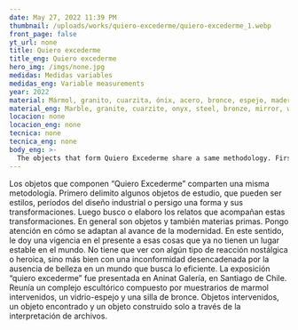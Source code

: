 ```yaml
---
date: May 27, 2022 11:39 PM
thumbnail: /uploads/works/quiero-excederme/quiero-excederme_1.webp
front_page: false
yt_url: none
title: Quiero excederme
title_eng: Quiero excederme
hero_img: /imgs/none.jpg
medidas: Medidas variables
medidas_eng: Variable measurements
year: 2022
material: Mármol, granito, cuarzita, ónix, acero, bronce, espejo, madera
material_eng: Marble, granite, cuarzite, onyx, steel, bronze, mirror, wood
locacion: none
locacion_eng: none
tecnica: none
tecnica_eng: none
body_eng: >-
  The objects that form Quiero Excederme share a same methodology. First, I limit some objects of study that can be styles, periods of industrial design or I look for a form and its transformations. Then, I search or elaborate narratives that join these transformations.  In general, they are objects and, at the same time, raw materials. I focus on the way they adapt to the developments of modernity. In this sense, I give a viability and validity in the present to those things that don’t have a stable place in the world.  It doesn’t have to be related with nostalgic or heroic reactions, but with an inconformity unraveled by the lack of beauty in a world that seeks the efficient.  This show was presented in Aninat Galería, in Santiago de Chile. It gathered three different methods of doing sculpture composed of vintage marble displays that were redesigned, one found object made of mirror and wood, and one bronze chair. Intervened objects, one found object and one object constructed only through the interpretation of archives.  
---
```

Los objetos que componen “Quiero Excederme” comparten una misma metodología. Primero delimito algunos objetos de estudio, que pueden ser estilos, períodos del diseño industrial o persigo una forma y sus transformaciones. Luego busco o elaboro los relatos que acompañan estas transformaciones. En general son objetos y también materias primas. Pongo atención en cómo se adaptan al avance de la modernidad. En este sentido, le doy una vigencia en el presente a esas cosas que ya no tienen un lugar estable en el mundo. No tiene que ver con algún tipo de reacción nostálgica o heroica, sino más bien con una inconformidad desencadenada por la ausencia de belleza en un mundo que busca lo eficiente. La exposición “quiero excederme” fue presentada en Aninat Galería, en Santiago de Chile. Reunía un complejo escultórico compuesto por muestrarios de marmol intervenidos, un vidrio-espejo y una silla de bronce. Objetos intervenidos, un objeto encontrado y un objeto construido solo a través de la interpretación de archivos.  